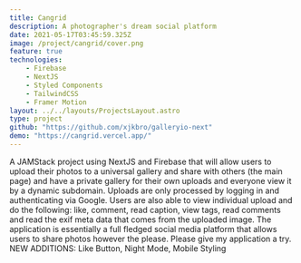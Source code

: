 ```yaml
---
title: Cangrid
description: A photographer's dream social platform
date: 2021-05-17T03:45:59.325Z
image: /project/cangrid/cover.png
feature: true
technologies:
    - Firebase
    - NextJS
    - Styled Components
    - TailwindCSS
    - Framer Motion
layout: ../../layouts/ProjectsLayout.astro
type: project
github: "https://github.com/xjkbro/galleryio-next"
demo: "https://cangrid.vercel.app/"
---
```


A JAMStack project using NextJS and Firebase that will allow users to upload their photos to a universal gallery and share with others (the main page) and have a private gallery for their own uploads and everyone view it by a dynamic subdomain. Uploads are only processed by logging in and authenticating via Google. Users are also able to view individual upload and do the following: like, comment, read caption, view tags, read comments and read the exif meta data that comes from the uploaded image. The application is essentially a full fledged social media platform that allows users to share photos however the please. Please give my application a try. NEW ADDITIONS: Like Button, Night Mode, Mobile Styling

